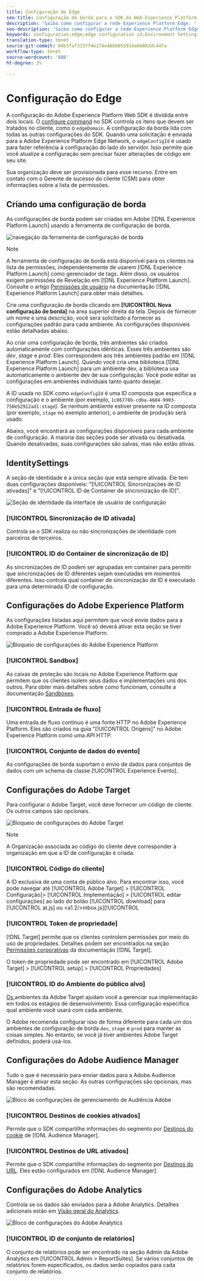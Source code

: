```yaml
---
title: Configuração do Edge
seo-title: Configuração de borda para o SDK da Web Experience Platform
description: 'Saiba como configurar a rede Experience Platform Edge. '
seo-description: 'Saiba como configurar a rede Experience Platform Edge. '
keywords: configuration;edge;edge configuration id;Environment Settings;edgeConfigId;identity;id sync enabled;ID Sync Container ID;Sandbox;Streaming Inlet;Event Dataset;target;client code;Property Token;Target Environment ID;Cookie Destinations;url Destinations;Analytics Settings Blockreport suite id;
translation-type: tm+mt
source-git-commit: 94b3faf3157f4e1f4e46b6055914a04883dc44fa
workflow-type: tm+mt
source-wordcount: '886'
ht-degree: 2%

---
```



# Configuração do Edge

A configuração do Adobe Experience Platform Web SDK é dividida entre dois locais. O [configure command](configuring-the-sdk.md) no SDK controla os itens que devem ser tratados no cliente, como o `edgeDomain`. A configuração da borda lida com todas as outras configurações do SDK. Quando uma solicitação é enviada para a Adobe Experience Platform Edge Network, o `edgeConfigId` é usado para fazer referência à configuração do lado do servidor. Isso permite que você atualize a configuração sem precisar fazer alterações de código em seu site.

Sua organização deve ser provisionada para esse recurso. Entre em contato com o Gerente de sucesso do cliente (CSM) para obter informações sobre a lista de permissões.

## Criando uma configuração de borda

As configurações de borda podem ser criadas em Adobe [!DNL Experience Platform Launch] usando a ferramenta de configuração de borda.

![navegação da ferramenta de configuração de borda](../../assets/edge_configuration_nav.png)

>[!NOTE]
>
>A ferramenta de configuração de borda está disponível para os clientes na lista de permissões, independentemente de usarem [!DNL Experience Platform Launch] como gerenciador de tags. Além disso, os usuários exigem permissões de Revelação em [!DNL Experience Platform Launch]. Consulte o artigo [Permissões de usuário](https://docs.adobe.com/content/help/pt-BR/launch/using/reference/admin/user-permissions.html) na documentação [!DNL Experience Platform Launch] para obter mais detalhes.

Crie uma configuração de borda clicando em **[!UICONTROL Nova configuração de borda]** na área superior direita da tela. Depois de fornecer um nome e uma descrição, você será solicitado a fornecer as configurações padrão para cada ambiente. As configurações disponíveis estão detalhadas abaixo.

Ao criar uma configuração de borda, três ambientes são criados automaticamente com configurações idênticas. Esses três ambientes são *dev*, *stage* e *prod*. Eles correspondem aos três ambientes padrão em [!DNL Experience Platform Launch]. Quando você cria uma biblioteca [!DNL Experience Platform Launch] para um ambiente dev, a biblioteca usa automaticamente o ambiente dev de sua configuração. Você pode editar as configurações em ambientes individuais tanto quanto desejar.

A ID usada no SDK como `edgeConfigId` é uma ID composta que especifica a configuração e o ambiente (por exemplo, `1c86778b-cdba-4684-9903-750e52912ad1:stage`). Se nenhum ambiente estiver presente na ID composta (por exemplo, `stage` no exemplo anterior), o ambiente de produção será usado.

Abaixo, você encontrará as configurações disponíveis para cada ambiente de configuração. A maioria das seções pode ser ativada ou desativada. Quando desativadas, suas configurações são salvas, mas não estão ativas.

##  IdentitySettings

A seção de identidade é a única seção que está sempre ativada. Ele tem duas configurações disponíveis: &quot;[!UICONTROL Sincronizações de ID ativadas]&quot; e &quot;[!UICONTROL ID de Container de sincronização de ID]&quot;.

![Seção de identidade da interface de usuário de configuração](../../assets/edge_configuration_identity.png)

### [!UICONTROL Sincronização de ID ativada]

Controla se o SDK realiza ou não sincronizações de identidade com parceiros de terceiros.

### [!UICONTROL ID do Container de sincronização de ID]

As sincronizações de ID podem ser agrupadas em container para permitir que sincronizações de ID diferentes sejam executadas em momentos diferentes. Isso controla qual container de sincronização de ID é executado para uma determinada ID de configuração.

## Configurações do Adobe Experience Platform

As configurações listadas aqui permitem que você envie dados para a Adobe Experience Platform. Você só deverá ativar esta seção se tiver comprado a Adobe Experience Platform.

![Bloqueio de configurações do Adobe Experience Platform](../../assets/edge_configuration_aep.png)

### [!UICONTROL Sandbox]

As caixas de proteção são locais no Adobe Experience Platform que permitem que os clientes isolem seus dados e implementações uns dos outros. Para obter mais detalhes sobre como funcionam, consulte a documentação [Sandboxes](../../sandboxes/home.md).

### [!UICONTROL Entrada de fluxo]

Uma entrada de fluxo contínuo é uma fonte HTTP no Adobe Experience Platform. Eles são criados na guia &quot;[!UICONTROL Origens]&quot; no Adobe Experience Platform como uma API HTTP.

### [!UICONTROL Conjunto de dados do evento]

As configurações de borda suportam o envio de dados para conjuntos de dados com um schema da classe [!UICONTROL Experience Evento].

## Configurações do Adobe Target

Para configurar o Adobe Target, você deve fornecer um código de cliente. Os outros campos são opcionais.

![Bloqueio de configurações do Adobe Target](../../assets/edge_configuration_target.png)

>[!NOTE]
>
>A Organização associada ao código do cliente deve corresponder à organização em que a ID de configuração é criada.

### [!UICONTROL Código do cliente]

A ID exclusiva de uma conta de público alvo. Para encontrar isso, você pode navegar até [!UICONTROL Adobe Target] > [!UICONTROL Configuração]> [!UICONTROL Implementação] > [!UICONTROL editar configurações] ao lado do botão [!UICONTROL download] para [!UICONTROL at.js] ou &lt;a1 2/>mbox.js][!UICONTROL 

### [!UICONTROL Token de propriedade]

[!DNL Target] permite que os clientes controlem permissões por meio do uso de propriedades. Detalhes podem ser encontrados na seção [Permissões corporativas](https://docs.adobe.com/content/help/pt-BR/target/using/administer/manage-users/enterprise/properties-overview.html) da documentação [!DNL Target].

O token de propriedade pode ser encontrado em [!UICONTROL Adobe Target] > [!UICONTROL setup] > [!UICONTROL Propriedades]

### [!UICONTROL ID do Ambiente do público alvo]

[Os ](https://docs.adobe.com/content/help/en/target/using/administer/hosts.html) ambientes da Adobe Target ajudam você a gerenciar sua implementação em todos os estágios de desenvolvimento. Essa configuração especifica qual ambiente você usará com cada ambiente.

O Adobe recomenda configurar isso de forma diferente para cada um dos ambientes de configuração de borda `dev`, `stage` e `prod` para manter as coisas simples. No entanto, se você já tiver ambientes Adobe Target definidos, poderá usá-los.

## Configurações do Adobe Audience Manager

Tudo o que é necessário para enviar dados para a Adobe Audience Manager é ativar esta seção. As outras configurações são opcionais, mas são recomendadas.

![Bloco de configurações de gerenciamento de Audiência Adobe](../../assets/edge_configuration_aam.png)

### [!UICONTROL Destinos de cookies ativados]

Permite que o SDK compartilhe informações do segmento por [Destinos do cookie](https://docs.adobe.com/content/help/en/audience-manager/user-guide/features/destinations/custom-destinations/create-cookie-destination.html) de [!DNL Audience Manager].

### [!UICONTROL Destinos de URL ativados]

Permite que o SDK compartilhe informações do segmento por [Destinos do URL](https://docs.adobe.com/content/help/en/audience-manager/user-guide/features/destinations/custom-destinations/create-url-destination.html). Eles estão configurados em [!DNL Audience Manager].

## Configurações do Adobe Analytics

Controla se os dados são enviados para a Adobe Analytics. Detalhes adicionais estão em [Visão geral do Analytics](../data-collection/adobe-analytics/analytics-overview.md).

![Bloco de configurações do Adobe Analytics](../../assets/edge_configuration_aa.png)

### [!UICONTROL ID de conjunto de relatórios]

O conjunto de relatórios pode ser encontrado na seção Admin da Adobe Analytics em [!UICONTROL Admin > ReportSuites]. Se vários conjuntos de relatórios forem especificados, os dados serão copiados para cada conjunto de relatórios.
